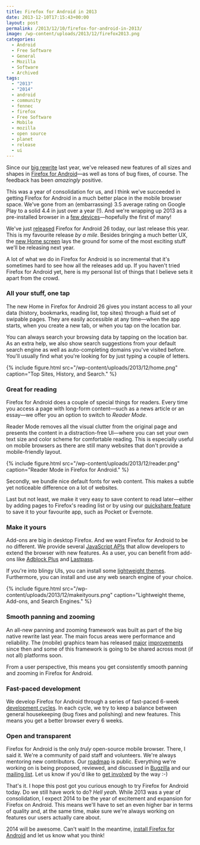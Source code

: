 ```yaml
---
title: Firefox for Android in 2013
date: 2013-12-10T17:15:43+00:00
layout: post
permalink: /2013/12/10/firefox-for-android-in-2013/
image: /wp-content/uploads/2013/12/firefox2013.png
categories:
  - Android
  - Free Software
  - General
  - Mozilla
  - Software
  - Archived
tags:
  - "2013"
  - "2014"
  - android
  - community
  - fennec
  - firefox
  - Free Software
  - Mobile
  - mozilla
  - open source
  - planet
  - release
  - ui
---
```

Since our [big
rewrite](http://lucasr.org/2012/06/26/new-firefox-for-android-released/) last
year, we've released new features of all sizes and shapes in [Firefox for
Android](https://play.google.com/store/apps/details?id=org.mozilla.firefox)—as
well as tons of bug fixes, of course. The feedback has been _amazingly_
positive.

This was a year of consolidation for us, and I think we've succeeded in getting
Firefox for Android in a much better place in the mobile browser space. We've
gone from an (embarrassing) 3.5 average rating on Google Play to a solid 4.4 in
just over a year (!). And we're wrapping up 2013 as a pre-installed browser in
a [few
devices](https://blog.mozilla.org/blog/2013/11/07/firefox-for-android-included-on-new-devices-to-bring-an-amazing-web-experience-to-users/)—hopefully
the first of many!

We've just
[released](https://blog.mozilla.org/blog/2013/12/10/new-home-screen-in-firefox-for-android-access-your-information-in-a-single-tap/)
Firefox for Android 26 today, our last release this year. This is my favourite
release _by a mile_. Besides bringing a much better UX, the [new Home
screen](https://blog.mozilla.org/ux/2013/10/the-all-new-home-on-firefox-for-android-beta/)
lays the ground for some of the most exciting stuff we'll be releasing next
year.

A lot of what we do in Firefox for Android is so incremental that it's
sometimes hard to see how all the releases add up. If you haven't tried Firefox
for Android yet, here is my personal list of things that I believe sets it
apart from the crowd.

### All your stuff, one tap

The new Home in Firefox for Android 26 gives you instant access to all your
data (history, bookmarks, reading list, top sites) through a fluid set of
swipable pages. They are easily accessible at any time—when the app starts,
when you create a new tab, or when you tap on the location bar.

You can always search your browsing data by tapping on the location bar. As an
extra help, we also show search suggestions from your default search engine as
well as auto-completing domains you've visited before. You'll usually find what
you're looking for by just typing a couple of letters.


{% include figure.html src="/wp-content/uploads/2013/12/home.png"
caption="Top Sites, History, and Search." %}

### Great for reading

Firefox for Android does a couple of special things for readers. Every time you
access a page with long-form content—such as a news article or an essay—we
offer you an option to switch to _Reader Mode_.

Reader Mode removes all the visual clutter from the original page and presents
the content in a distraction-free UI—where you can set your own text size and
color scheme for comfortable reading. This is especially useful on mobile
browsers as there are still many websites that don't provide a mobile-friendly
layout.

{% include figure.html src="/wp-content/uploads/2013/12/reader.png"
caption="Reader Mode in Firefox for Android." %}

Secondly, we bundle nice default fonts for web content. This makes a subtle yet
noticeable difference on a lot of websites.

Last but not least, we make it very easy to save content to read later—either
by adding pages to Firefox's reading list or by using our [quickshare
feature](https://blog.mozilla.org/blog/2013/09/17/its-easier-to-share-your-favorite-web-content-with-firefox-for-android/)
to save it to your favourite app, such as Pocket or Evernote.

### Make it yours

Add-ons are big in desktop Firefox. And we want Firefox for Android to be no
different. We provide several [JavaScript
APIs](https://developer.mozilla.org/en-US/Add-ons/Firefox_for_Android) that
allow developers to extend the browser with new features. As a user, you can
benefit from add-ons like [Adblock
Plus](https://addons.mozilla.org/en-US/android/addon/adblock-plus/) and
[Lastpass](https://addons.mozilla.org/en-US/android/addon/lastpass-password-manager/).

If you're into blingy UIs, you can install some [lightweight
themes](https://addons.mozilla.org/en-US/android/themes/). Furthermore, you can
install and use any web search engine of your choice.

{% include figure.html src="/wp-content/uploads/2013/12/makeityours.png"
caption="Lightweight theme, Add-ons, and Search Engines." %}

### Smooth panning and zooming

An all-new panning and zooming framework was built as part of the big native
rewrite last year. The main focus areas were performance and reliability. The
(mobile) graphics team has released
[major](http://benoitgirard.wordpress.com/2012/05/15/off-main-thread-compositing-omtc-and-why-it-matters/)
[improvements](http://chrislord.net/index.php/2012/10/17/progressive-tile-rendering/)
since then and some of this framework is going to be shared across most (if not
all) platforms soon.

From a user perspective, this means you get consistently smooth panning and
zooming in Firefox for Android.

### Fast-paced development

We develop Firefox for Android through a series of fast-paced 6-week
[development
cycles](https://wiki.mozilla.org/Release_Management/Release_Process). In each
cycle, we try to keep a balance between general housekeeping (bug fixes and
polishing) and new features. This means you get a better browser every
6 weeks.

### Open and transparent

Firefox for Android is the only _truly_ open-source mobile browser. There, I
said it. We're a community of paid staff and volunteers. We're always mentoring
new contributors. Our [roadmap](https://wiki.mozilla.org/Mobile/Roadmap) is
public. Everything we're working on is being proposed, reviewed, and discussed
in [Bugzilla](https://bugzilla.mozilla.org) and our [mailing
list](https://mail.mozilla.org/listinfo/mobile-firefox-dev). Let us know if
you'd like to [get involved](https://wiki.mozilla.org/Mobile/Get_Involved) by
the way :-)

That's it. I hope this post got you curious enough to try Firefox for Android
today. Do we still have work to do? _Hell yeah._ While 2013 was a year of
consolidation, I expect 2014 to be the year of excitement and expansion for
Firefox on Android. This means we'll have to set an even higher bar in terms of
quality and, at the same time, make sure we're always working on features our
users actually care about.

2014 will be awesome. Can't wait! In the meantime, [install Firefox for
Android](https://play.google.com/store/apps/details?id=org.mozilla.firefox) and
let us know what you think!
